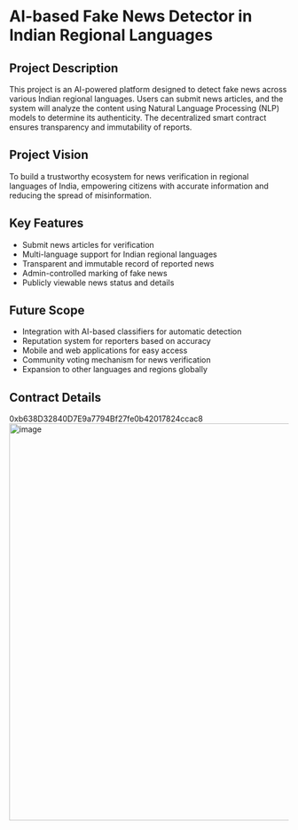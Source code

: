 # AI-based Fake News Detector in Indian Regional Languages

## Project Description
This project is an AI-powered platform designed to detect fake news across various Indian regional languages. Users can submit news articles, and the system will analyze the content using Natural Language Processing (NLP) models to determine its authenticity. The decentralized smart contract ensures transparency and immutability of reports.

## Project Vision
To build a trustworthy ecosystem for news verification in regional languages of India, empowering citizens with accurate information and reducing the spread of misinformation.

## Key Features
- Submit news articles for verification
- Multi-language support for Indian regional languages
- Transparent and immutable record of reported news
- Admin-controlled marking of fake news
- Publicly viewable news status and details

## Future Scope
- Integration with AI-based classifiers for automatic detection
- Reputation system for reporters based on accuracy
- Mobile and web applications for easy access
- Community voting mechanism for news verification
- Expansion to other languages and regions globally

## Contract Details
0xb638D32840D7E9a7794Bf27fe0b42017824ccac8
<img width="1456" height="715" alt="image" src="https://github.com/user-attachments/assets/9397eea2-0cbb-4776-a378-0e54b9de0052" />

